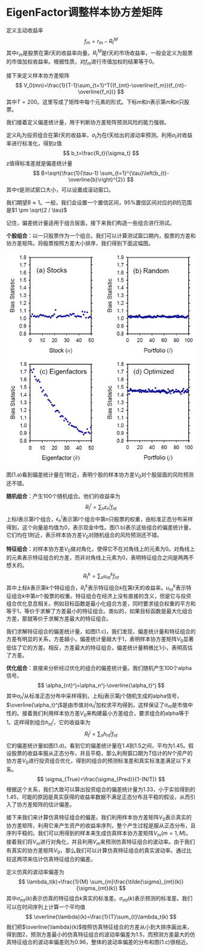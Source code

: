# EigenFactor调整样本协方差矩阵

定义主动收益率
$$
f_m=r_m-R_t^M
$$
其中$r_m$是股票在第$t$天的收益率向量。$R_t^M$是$t$天的市场收益率，一般会定义为股票的市值加权收益率。根据性质，对$f_m$进行市值加权的结果等于0。

接下来定义样本协方差矩阵
$$
V_0(mn)=\frac{1}{T-1}\sum_{t=1}^T{(f_{mt}-\overline{f_m})(f_{nt}-\overline{f_n})}
$$
其中$T=200$。这里写成了矩阵中每个元素的形式。下标$m$和$n$表示第$m$和$n$只股票。

我们接着定义偏差统计量，用于判断协方差矩阵预测风险的能力强弱。

定义$R_t$为投资组合在第$t$天的收益率，$\sigma_t$为在$t$天给出的波动率预测。利用$\sigma_t$对收益率进行标准化，得到z值
$$
b_t=\frac{R_t}{\sigma_t}
$$
z值得标准差就是偏差统计量
$$
B=\sqrt{\frac{1}{\tau-1} \sum_{t=1}^{\tau}\left(b_{t}-\overline{b}\right)^{2}}
$$
其中$\tau$是测试窗口大小，可以设置成滚动窗口。

我们期望$B\approx 1$。一般，我们会设置一个置信区间，95%置信区间对应的$B$的范围是$1 \pm \sqrt{2 / \tau}$



记住，偏差统计量适用于组合层面，接下来我们构造一些组合进行测试。

**个股组合**：以一只股票作为一个组合。我们可以计算测试窗口期内，股票的方差和协方差矩阵。将股票按照方差大小排序，我们得到下面这幅图。

![ori bias test](https://raw.githubusercontent.com/Casey1203/axioma-paper/master/note/img/ori_bias_test.png)

图(1.a)看到偏差统计量在1附近，表明个股的样本协方差$V_0$对个股层面的风险预测还不错。

**随机组合**：产生100个随机组合。他们的收益率为
$$
R_{t}^{l}=\sum_{n} \varepsilon_{n}^{l} f_{n t}
$$
上标$l$表示第$l$个组合，$\epsilon_n^l$表示第$l$个组合中第$n$只股票的权重，由标准正态分布采样得到，这个向量是均值为0，表示现金中性。图(1.b)表示这些组合的偏差统计量，它们均在1附近，表示样本协方差$V_0$对随机组合的风险预测还不错。

**特征组合**：对样本协方差$V_0$做对角化，使得它不在对角线上的元素为0。对角线上的元素表示特征组合的方差，而非对角线上元素为0，表明特征组合之间是两两不想关的。
$$
R_{t}^{k}=\sum_{n} u_{n t}^{k} f_{n t}
$$
其中上标$k$表示第$k$个特征组合，$R_t^k$表示特征组合$k$在第$t$天的收益率。$u_{nt}^k$表示特征组合$k$中第$n$个股票的权重。特征组合在经济上没有直接的含义，但是它与投资组合优化息息相关。例如目标函数是最小化组合方差，同时要求组合权重的平方和等于1，等价于求解了方差最小的特征组合。类似的，如果目标函数是最大化组合方差，那就等价于求解方差最大的特征组合。

我们求解特征组合的偏差统计量，如图(1.c)，我们发现，偏差统计量和特征组合的方差有明显的关系，方差越小，偏差统计量越大于1，表明样本协方差矩阵$V_0$显著低估了它的方差。相反，方差最大的特征组合，偏差统计量稍微比1小，表明高估了方差。

**优化组合**：直接来分析经过优化的组合的偏差统计量。我们随机产生100个alpha信号。
$$
\alpha_{nt}^j=\alpha_n^j-\overline{\alpha_t}^j
$$
其中$\alpha_n^j$从标准正态分布中采样得到，上标$j$表示第$j$个随机生成的alpha信号，$\overline{\alpha_t}^j$是由市值对$\alpha_n^j$加权求平均得到，这样保证了$\alpha_{nt}$是市值中性的。接着我们利用样本协方差$V_0$来构建最小方差组合，要求组合的alpha等于1。这样得到组合$h_{nt}^j$，它的收益率为
$$
R_t^j=\sum_{n}h_{nt}^j f_{nt}
$$
它的偏差统计量如图(1.d)。看到它的偏差统计量在1.4到1.5之间，平均为1.45。假设股票的收益率服从正态分布，并且平稳，那么利用窗口期为$T$估计的$N$个资产的协方差$V_0$进行投资组合优化，得到的组合的预测标准差和真实标准差满足以下关系。
$$
\sigma_{True}=\frac{\sigma_{Pred}}{1-(N/T)}
$$
根据这个关系，我们大致可以算出投资组合的偏差统计量为1.33，小于实验得到的1.45，可能的原因是真实获得的收益率数据不满足正态分布且平稳的假设，从而引入了协方差矩阵的估计偏差。



接下来我们来计算仿真特征组合的偏差。我们利用样本协方差矩阵$V_0$表示真实的协方差矩阵，利用它来产生资产的收益率序列，整个产生过程是服从正态分布，且序列平稳的。我们可以用得到的样本来生成仿真样本协方差矩阵$V_m(m=1,M)$。接着我们将$V_m$进行对角化，并且利用$V_m$来预测仿真特征组合的波动率。由于我们有真实的协方差矩阵$V_0$，那么我们可以计算仿真特征组合的真实波动率。通过比较这两项来估计仿真特征组合的偏差。

定义仿真的波动率偏差为
$$
\lambda_t(k)=\frac{1}{M} \sum_{m}\frac{\tilde{\sigma}_{mt}(k)}{\sigma_{mt}(k)}
$$
其中$\tilde{\sigma}_{mt}(k)$表示仿真的特征组合$k$真实的标准差。$\sigma_{mt}(k)$表示预测的标准差。我们可以在时间序列上计算一个平均值
$$
\overline{\lambda}(k)=\frac{1}{T}\sum_{t}\lambda_t(k)
$$
我们把$\overline{\lambda}(k)$按照仿真特征组合的方差从小到大排序画出来，得到图2，预测方差最小的仿真特征组合的波动率偏差为1.5，而预测方差最大的仿真特征组合的波动率偏差则为0.96，整体的波动率偏差的分布和图(1.c)很相近。